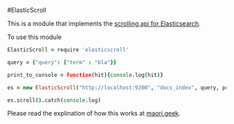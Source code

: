 #ElasticScroll

This is a module that implements the [scrolling api for Elasticsearch](http://www.elasticsearch.org/guide/en/elasticsearch/reference/current/search-request-scroll.html).

To use this module

```coffeescript
ElasticScroll = require 'elasticscroll'

query = {"query": {"term" : "bla"}}

print_to_console = function(hit){console.log(hit)}

es = new ElasticScroll("http://localhost:9200", "docs_index", query, print_to_console)

es.scroll().catch(console.log)
```

Please read the explination of how this works at [maori.geek](http://maori.geek.nz/post/scroll_elasticsearch_using_promises_and_node_js).

